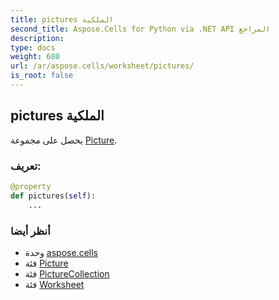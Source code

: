 ```yaml
---
title: pictures الملكية
second_title: Aspose.Cells for Python via .NET API المراجع
description:
type: docs
weight: 680
url: /ar/aspose.cells/worksheet/pictures/
is_root: false
---
```

##  pictures الملكية

يحصل على مجموعة [Picture](/cells/python-net/ar/aspose.cells.drawing/picture).
###  تعريف:
```python
@property
def pictures(self):
    ...
```

###  أنظر أيضا
* وحدة [aspose.cells](../../)
* فئة [Picture](/cells/python-net/ar/aspose.cells.drawing/picture)
* فئة [PictureCollection](/cells/python-net/ar/aspose.cells.drawing/picturecollection)
* فئة [Worksheet](/cells/python-net/ar/aspose.cells/worksheet)
